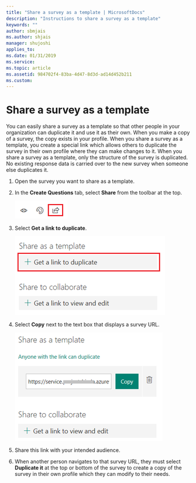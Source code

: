 ```yaml
---
title: "Share a survey as a template | MicrosoftDocs"
description: "Instructions to share a survey as a template"
keywords: ""
author: sbmjais
ms.author: shjais
manager: shujoshi
applies_to: 
ms.date: 01/31/2019
ms.service: 
ms.topic: article
ms.assetid: 984702f4-83ba-4d47-8d3d-ad14d452b211
ms.custom: 
---
```

# Share a survey as a template

You can easily share a survey as a template so that other people in your organization can duplicate it and use it as their own. When you make a copy of a survey, the copy exists in your profile. When you share a survey as a template, you create a special link which allows others to duplicate the survey in their own profile where they can make changes to it. When you share a survey as a template, only the structure of the survey is duplicated. No existing response data is carried over to the new survey when someone else duplicates it.

1.  Open the survey you want to share as a template.

2.  In the **Create Questions** tab, select **Share** from the toolbar at the top.

    ![share the survey](media/share-survey.png "Share the survey")  

3.  Select **Get a link to duplicate**.

    ![get the link to share the survey as template](media/get-survey-duplicate-link.png "Get the link to share the survey as template")  

4.  Select **Copy** next to the text box that displays a survey URL.

    ![link to share the survey as template](media/survey-duplicate-link.png "Link to share the survey as template")  

5.  Share this link with your intended audience.

6.  When another person navigates to that survey URL, they must select **Duplicate it** at the top or bottom of the survey to create a copy of the survey in their own profile which they can modify to their needs.

